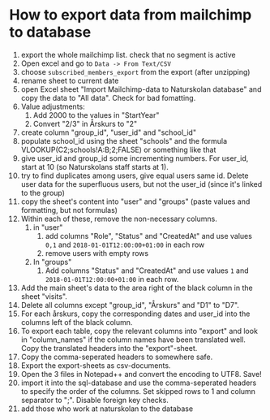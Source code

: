 # How to export data from mailchimp to database

1. export the whole mailchimp list. check that no segment is active
1. Open excel and go to ```Data -> From Text/CSV```
1. choose ```subscribed_members_export``` from the export (after unzipping)
1. rename sheet to current date
1. open Excel sheet "Import Mailchimp-data to Naturskolan database" and copy the data to "All data". Check for bad fomatting.
1. Value adjustments:
    1. Add 2000 to the values in "StartYear"
	1. Convert "2/3" in Årskurs to "2"
1. create column "group_id", "user_id" and "school_id"
1. populate school_id using the sheet "schools" and the formula VLOOKUP(C2;schools!A:B;2;FALSE) or something like that
1. give user_id and group_id some incrementing numbers. For user_id, start at 10 (so Naturskolans staff starts at 1).
1. try to find duplicates among users, give equal users same id. Delete user data for the superfluous users, but not the user_id (since it's linked to the group)
1. copy the sheet's content into "user" and "groups" (paste values and formatting, but not formulas)
1. Within each of these, remove the non-necessary columns.
    1. in "user"
	    1. add columns "Role", "Status" and "CreatedAt" and use values ```0,1``` and ```2018-01-01T12:00:00+01:00``` in each row 
	    1. remove users with empty rows
	1. In "groups"
	    1. Add columns "Status" and "CreatedAt" and use values ```1``` and ```2018-01-01T12:00:00+01:00``` in each row.
1. Add the main sheet's data to the area right of the black column in the sheet "visits".
1. Delete all columns except "group_id", "Årskurs" and "D1" to "D7".
1. For each årskurs, copy the corresponding dates and user_id into the columns left of the black column.
1. To export each table, copy the relevant columns into "export" and look in "column_names" if the column names have been translated well. Copy the translated headers into the "export"-sheet.
1. Copy the comma-seperated headers to somewhere safe. 
1. Export the export-sheets as csv-documents.
1. Open the 3 files in Notepad++ and convert the encoding to UTF8. Save!
1. import it into the sql-database and use the comma-seperated headers to specify the order of the columns. Set skipped rows to 1 and column separator to ";". Disable foreign key checks.
1. add those who work at naturskolan to the database
